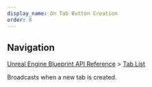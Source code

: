 ```yaml
---
display_name: On Tab Button Creation
order: 8
---
```

## Navigation

[Unreal Engine Blueprint API Reference](https://dev.epicgames.com/documentation/en-us/unreal-engine/BlueprintAPI) > [Tab List](https://dev.epicgames.com/documentation/en-us/unreal-engine/BlueprintAPI/TabList)

Broadcasts when a new tab is created.
